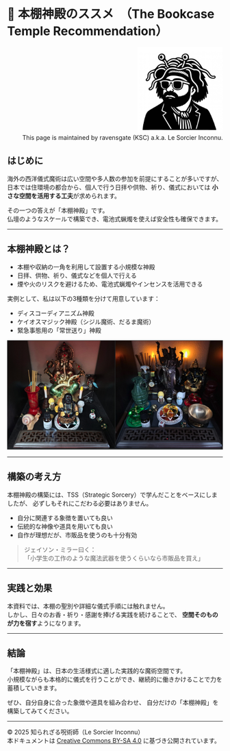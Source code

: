 # 🍏 本棚神殿のススメ　（The Bookcase Temple Recommendation）

<div align="right">
<img src="ksc4.jpg" width="200"><br>
This page is maintained by ravensgate (KSC) a.k.a. Le Sorcier Inconnu.
</div>

## はじめに
海外の西洋儀式魔術は広い空間や多人数の参加を前提にすることが多いですが、
日本では住環境の都合から、個人で行う日拝や供物、祈り、儀式においては
**小さな空間を活用する工夫**が求められます。

その一つの答えが「本棚神殿」です。  
仏壇のようなスケールで構築でき、電池式蝋燭を使えば安全性も確保できます。

---

## 本棚神殿とは？
- 本棚や収納の一角を利用して設置する小規模な神殿
- 日拝、供物、祈り、儀式などを個人で行える
- 煙や火のリスクを避けるため、電池式蝋燭やインセンスを活用できる

実例として、私は以下の3種類を分けて用意しています：
- ディスコーディアニズム神殿
- ケイオスマジック神殿（シジル魔術、だるま魔術）
- 緊急事態用の「常世送り」神殿

![本棚神殿の例](BookshelfTemples.png)

---

## 構築の考え方
本棚神殿の構築には、TSS（Strategic Sorcery）で学んだことをベースにしましたが、
必ずしもそれにこだわる必要はありません。

- 自分に関連する象徴を置いても良い
- 伝統的な神像や道具を用いても良い
- 自作が理想だが、市販品を使うのも十分有効

> ジェイソン・ミラー曰く：  
> 「小学生の工作のような魔法武器を使うくらいなら市販品を買え」

---

## 実践と効果
本資料では、本棚の聖別や詳細な儀式手順には触れません。  
しかし、日々のお香・祈り・感謝を捧げる実践を続けることで、
**空間そのものが力を宿す**ようになります。

---

## 結論
「本棚神殿」は、日本の生活様式に適した実践的な魔術空間です。  
小規模ながらも本格的に儀式を行うことができ、継続的に働きかけることで力を蓄積していきます。

ぜひ、自分自身に合った象徴や道具を組み合わせ、
自分だけの「本棚神殿」を構築してみてください。

---

© 2025 知られざる呪術師（Le Sorcier Inconnu）  
本ドキュメントは [Creative Commons BY-SA 4.0](https://creativecommons.org/licenses/by-sa/4.0/deed.ja) に基づき公開されています。
